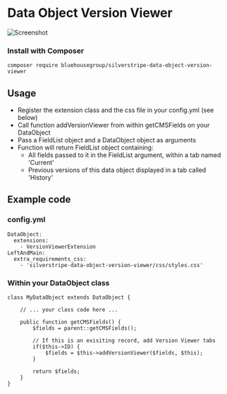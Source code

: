 Data Object Version Viewer
==========================
![Screenshot](https://github.com/bluehousegroup/silverstripe-data-object-version-viewer/blob/master/VersionViewerScreenShot.png)

### Install with Composer  
	composer require bluehousegroup/silverstripe-data-object-version-viewer

## Usage

 - Register the extension class and the css file in your config.yml (see below)
 - Call function addVersionViewer from within getCMSFields on your DataObject
 - Pass a FieldList object and a DataObject object as arguments
 - Function will return FieldList object containing:
   - All fields passed to it in the FieldList argument, within a tab named 'Current'
   - Previous versions of this data object displayed in a tab called 'History'

## Example code

### config.yml

	DataObject:  
	  extensions:  
	    - VersionViewerExtension  
	LeftAndMain:  
	  extra_requirements_css:  
	    - 'silverstripe-data-object-version-viewer/css/styles.css'  

### Within your DataObject class

	class MyDataObject extends DataObject {

		// ... your class code here ...

		public function getCMSFields() {
			$fields = parent::getCMSFields();

			// If this is an exisiting record, add Version Viewer tabs
			if($this->ID) {
				$fields = $this->addVersionViewer($fields, $this);
			}

			return $fields;
		}
	}
